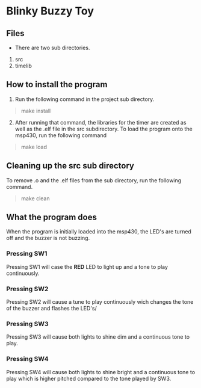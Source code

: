 # Blinky Buzzy Toy
## Files
- There are two sub directories.
1. src
2. timelib
## How to install the program
1. Run the following command in the project sub directory.
> make install
2. After running that command, the libraries for the timer are created as well 
as the .elf file in the src subdirectory. To load the program onto the msp430, 
run the following command
> make load
## Cleaning up the src sub directory
To remove .o and the .elf files from the sub directory, run the following command.
> make clean
## What the program does
When the program is initially loaded into the msp430, the LED's are turned off
and the buzzer is not buzzing.
### Pressing SW1
Pressing SW1 will case the **RED** LED to light up and a tone to play continuously.
### Pressing SW2
Pressing SW2 will cause a tune to play continuously wich changes the tone of the buzzer and flashes the LED's/
### Pressing SW3
Pressing SW3 will cause both lights to shine dim and a continuous tone to play.
### Pressing SW4
Pressing SW4 will cause both lights to shine bright and a continuous tone to play which is higher pitched compared to the tone played by SW3.
